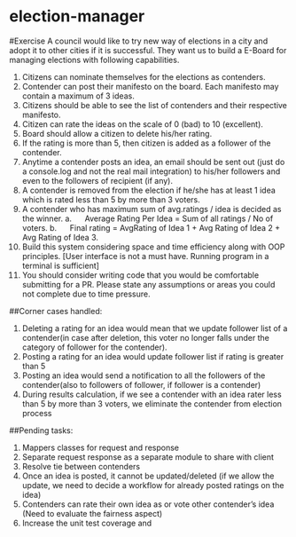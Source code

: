 # election-manager

#Exercise
A council would like to try new way of elections in a city and adopt it to other cities if it is successful. They want us to build a E-Board for managing elections with following capabilities.
1. Citizens can nominate themselves for the elections as contenders.
2. Contender can post their manifesto on the board. Each manifesto may contain a maximum of 3 ideas.
3. Citizens should be able to see the list of contenders and their respective manifesto.
4. Citizen can rate the ideas on the scale of 0 (bad) to 10 (excellent).
5. Board should allow a citizen to delete his/her rating.
6. If the rating is more than 5, then citizen is added as a follower of the contender.
7. Anytime a contender posts an idea, an email should be sent out (just do a console.log and not the real mail integration) to his/her followers and even to the followers of recipient (if any).
8. A contender is removed from the election if he/she has at least 1 idea which is rated less than 5 by more than 3 voters. 
9. A contender who has maximum sum of avg.ratings / idea is decided as the winner.
a.      Average Rating Per Idea = Sum of all ratings / No of voters.
b.      Final rating = AvgRating of Idea 1 + Avg Rating of Idea 2 + Avg Rating of Idea 3.
10. Build this system considering space and time efficiency along with OOP principles. [User interface is not a must have. Running program in a terminal is sufficient]
11. You should consider writing code that you would be comfortable submitting for a PR. Please state any assumptions or areas you could not complete due to time pressure.

##Corner cases handled:
1. Deleting a rating for an idea would mean that we update follower list of a contender(in case after deletion, this voter no longer falls under the category of follower for the contender).
2. Posting a rating for an idea would update follower list if rating is greater than 5
3. Posting an idea would send a notification to all the followers of the contender(also to followers of follower, if follower is a contender)
4. During results calculation, if we see a contender with an idea rater less than 5 by more than 3 voters, we eliminate the contender from election process


##Pending tasks:
1. Mappers classes for request and response
2. Separate request response as a separate module to share with client
3. Resolve tie between contenders
4. Once an idea is posted, it cannot be updated/deleted (if we allow the update, we need to decide a workflow for already posted ratings on the idea)
5. Contenders can rate their own idea as or vote other contender’s idea (Need to evaluate the fairness aspect)
6. Increase the unit test coverage and
